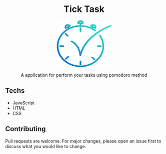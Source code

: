 <h1 align="center">Tick Task</h1>

<p align="center">
  <a href="https://unform.dev">
    <img src="./src/assets/logo.svg" height="150" width="175" alt="Unform" />
  </a>
</p>

<p align="center">
  A application for perform your tasks using pomodoro method
</p>

## Techs
- JavaScript
- HTML
- CSS


## Contributing
Pull requests are welcome. For major changes, please open an issue first to discuss what you would like to change.
